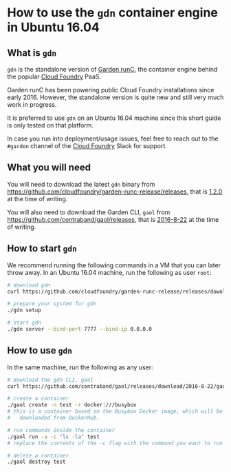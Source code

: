 # How to use the `gdn` container engine in Ubuntu 16.04

## What is `gdn`

`gdn` is the standalone version of [Garden
runC](https://github.com/cloudfoundry/garden-runc-release), the container
engine behind the popular [Cloud Foundry](https://www.cloudfoundry.org/) PaaS.

Garden runC has been powering public Cloud Foundry installations since early
2016. However, the standalone version is quite new and still very much work in
progress.

It is preferred to use `gdn` on an Ubuntu 16.04 machine since this short guide
is only tested on that platform.

In case you run into deployment/usage issues, feel free to reach out to the
`#garden` channel of the [Cloud Foundry](http://slack.cloudfoundry.org/) Slack
for support.

## What you will need

You will need to download the latest `gdn` binary from
https://github.com/cloudfoundry/garden-runc-release/releases, that is
[1.2.0](https://github.com/cloudfoundry/garden-runc-release/releases/download/v1.2.0/gdn-1.2.0)
at the time of writing.

You will also need to download the Garden CLI, `gaol` from
https://github.com/contraband/gaol/releases, that is
[2016-8-22](https://github.com/contraband/gaol/releases/download/2016-8-22/gaol_linux)
at the time of writing.

## How to start `gdn`

We recommend running the following commands in a VM that you can later throw
away. In an Ubuntu 16.04 machine, run the following as user `root`:

```bash
# download gdn
curl https://github.com/cloudfoundry/garden-runc-release/releases/download/v1.2.0/gdn-1.2.0 -o gaol

# prepare your system for gdn
./gdn setup

# start gdn
./gdn server --bind-port 7777 --bind-ip 0.0.0.0
```

## How to use `gdn`

In the same machine, run the following as any user:

```bash
# download the gdn CLI, gaol
curl https://github.com/contraband/gaol/releases/download/2016-8-22/gaol_linux -o gaol

# create a container
./gaol create -n test -r docker:///busybox
# this is a container based on the Busybox Docker image, which will be
#   downloaded from DockerHub.

# run commands inside the container
./gaol run -a -c "ls -la" test
# replace the contents of the -c flag with the command you want to run

# delete a container
./gaol destroy test
```
